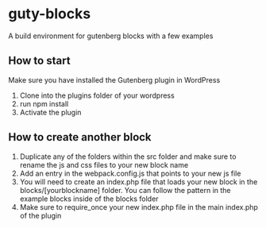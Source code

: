 # guty-blocks
A build environment for gutenberg blocks with a few examples

## How to start
Make sure you have installed the Gutenberg plugin in WordPress
1) Clone into the plugins folder of your wordpress
2) run npm install
3) Activate the plugin


## How to create another block

1) Duplicate any of the folders within the src folder and make sure to rename the js and css files to your new block name
2) Add an entry in the webpack.config.js that points to your new js file
3) You will need to create an index.php file that loads your new block in the blocks/[yourblockname] folder. You can follow the pattern in the example blocks inside of the blocks folder
4) Make sure to require_once your new index.php file in the main index.php of the plugin
